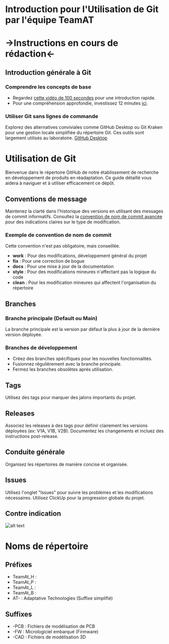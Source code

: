 # Introduction pour l'Utilisation de Git par l'équipe TeamAT
# ->Instructions en cours de rédaction<-

## Introduction générale à Git
### Comprendre les concepts de base
- Regardez [cette vidéo de 100 secondes](https://www.youtube.com/watch?v=hwP7WQkmECE) pour une introduction rapide.
- Pour une compréhension approfondie, investissez 12 minutes [ici](https://www.youtube.com/watch?v=HkdAHXoRtos).

### Utiliser Git sans lignes de commande
Explorez des alternatives conviviales comme GitHub Desktop ou Git Kraken pour une gestion locale simplifiée du répertoire Git. Ces outils sont largement utilisés au laboratoire. [GitHub Desktop](https://desktop.github.com/)

# Utilisation de Git

Bienvenue dans le répertoire GitHub de notre établissement de recherche en développement de produits en réadaptation. Ce guide détaillé vous aidera à naviguer et à utiliser efficacement ce dépôt.

## Conventions de message

Maintenez la clarté dans l'historique des versions en utilisant des messages de commit informatifs. Consultez la [convention de nom de commit avancée](https://cbea.ms/git-commit/) pour des indications claires sur le type de modification.

### Exemple de convention de nom de commit
Cette convention n'est pas obligatoire, mais conseillée.
- **work** : Pour des modifications, développement général du projet
- **fix** : Pour une correction de bogue
- **docs** : Pour une mise à jour de la documentation
- **style** : Pour des modifications mineures n'affectant pas la logique du code
- **clean** : Pour les modification mineures qui affectent l'organisation du répertoire

## Branches

### Branche principale (Default ou Main)

La branche principale est la version par défaut la plus à jour de la dernière version déployée.

### Branches de développement

- Créez des branches spécifiques pour les nouvelles fonctionnalités.
- Fusionnez régulièrement avec la branche principale.
- Fermez les branches obsolètes après utilisation.

## Tags

Utilisez des tags pour marquer des jalons importants du projet.

## Releases

Associez les releases à des tags pour définir clairement les versions déployées (ex: V1A, V1B, V2B). Documentez les changements et incluez des instructions post-release.

## Conduite générale

Organisez les répertoires de manière concise et organisée.

## Issues

Utilisez l'onglet "Issues" pour suivre les problèmes et les modifications nécessaires. Utilisez ClickUp pour la progression globale du projet.

## Contre indication
![alt text](https://cbea.ms/content/images/size/w2000/2021/01/git_commit_2x.png)

# Noms de répertoire

## Préfixes

- TeamAt_H : 
- TeamAt_P :
- TeamAt_L :
- TeamAt_B :
- AT- : Adaptative Technologies (Suffixe simplifié)

## Suffixes

- -PCB : Fichiers de modélisation de PCB
- -FW : Micrologiciel embarqué (Firmware)
- -CAD : Fichiers de modélisation 3D
